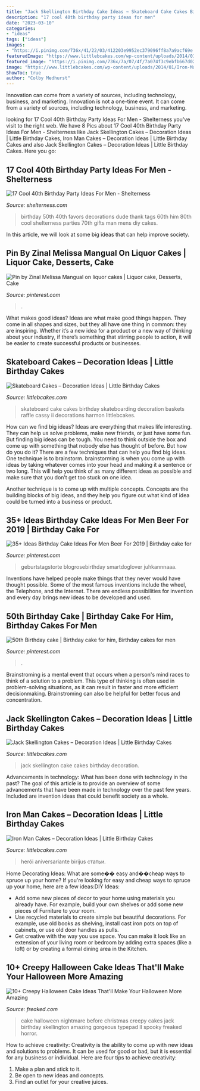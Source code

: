 ```yaml
---
title: "Jack Skellington Birthday Cake Ideas ~ Skateboard Cake Cakes Birthday Skateboarding Decoration Baskets Raffle Cassy Ii Decorations Harmon Littlebcakes"
description: "17 cool 40th birthday party ideas for men"
date: "2023-03-10"
categories:
- "ideas"
tags: ["ideas"]
images:
- "https://i.pinimg.com/736x/41/22/03/412203e9952ec379096ff8a7a9acf69e.jpg"
featuredImage: "https://www.littlebcakes.com/wp-content/uploads/2014/01/Iron-Man-Birthday-Cake-Ideas-1024x764.jpg"
featured_image: "https://i.pinimg.com/736x/7a/07/4f/7a074f3c9ebfb667d026ea44d05bf1e0.jpg"
image: "https://www.littlebcakes.com/wp-content/uploads/2014/01/Iron-Man-Birthday-Cake-Ideas-1024x764.jpg"
ShowToc: true
author: "Colby Medhurst"
---
```



Innovation can come from a variety of sources, including technology, business, and marketing.
Innovation is not a one-time event. It can come from a variety of sources, including technology, business, and marketing.

	

		
looking for 17 Cool 40th Birthday Party Ideas For Men - Shelterness you've visit to the right web. We have 8 Pics about 17 Cool 40th Birthday Party Ideas For Men - Shelterness like Jack Skellington Cakes – Decoration Ideas | Little Birthday Cakes, Iron Man Cakes – Decoration Ideas | Little Birthday Cakes and also Jack Skellington Cakes – Decoration Ideas | Little Birthday Cakes. Here you go:
		
    
## 17 Cool 40th Birthday Party Ideas For Men - Shelterness

<img loading=lazy src="https://i.shelterness.com/2017/02/07-vintage-dude-thank-tags-for-party-favors.jpg" onerror="this.onerror=null;this.src='https://tse3.mm.bing.net/th?id=OIP.Ne2XOytjrLigGekK1BxSpwHaJ4&amp;pid=15.1';" alt="17 Cool 40th Birthday Party Ideas For Men - Shelterness">

_Source: shelterness.com_

>birthday 50th 40th favors decorations dude thank tags 60th him 80th cool shelterness parties 70th gifts man mens diy cakes. 

	

In this article, we will look at some big ideas that can help improve society.

    
## Pin By Zinal Melissa Mangual On Liquor Cakes | Liquor Cake, Desserts, Cake

<img loading=lazy src="https://i.pinimg.com/736x/41/22/03/412203e9952ec379096ff8a7a9acf69e.jpg" onerror="this.onerror=null;this.src='https://tse3.mm.bing.net/th?id=OIP.BvMOeqhliGq1OpoxUTLWOgHaNK&amp;pid=15.1';" alt="Pin by Zinal Melissa Mangual on liquor cakes | Liquor cake, Desserts, Cake">

_Source: pinterest.com_

>. 

	

What makes good ideas?
Ideas are what make good things happen. They come in all shapes and sizes, but they all have one thing in common: they are inspiring. Whether it’s a new idea for a product or a new way of thinking about your industry, if there’s something that stirring people to action, it will be easier to create successful products or businesses.

    
## Skateboard Cakes – Decoration Ideas | Little Birthday Cakes

<img loading=lazy src="http://www.littlebcakes.com/wp-content/uploads/2014/01/Skateboard-Cake-Ideas.jpg" onerror="this.onerror=null;this.src='https://tse4.mm.bing.net/th?id=OIP.IWpwlegWypc8v5nnI-6eVQHaFj&amp;pid=15.1';" alt="Skateboard Cakes – Decoration Ideas | Little Birthday Cakes">

_Source: littlebcakes.com_

>skateboard cake cakes birthday skateboarding decoration baskets raffle cassy ii decorations harmon littlebcakes. 

	

How can we find big ideas?
Ideas are everything that makes life interesting. They can help us solve problems, make new friends, or just have some fun. But finding big ideas can be tough. You need to think outside the box and come up with something that nobody else has thought of before. But how do you do it? There are a few techniques that can help you find big ideas. 
One technique is to brainstorm. brainstorming is when you come up with ideas by taking whatever comes into your head and making it a sentence or two long. This will help you think of as many different ideas as possible and make sure that you don’t get too stuck on one idea. 

Another technique is to come up with multiple concepts. Concepts are the building blocks of big ideas, and they help you figure out what kind of idea could be turned into a business or product.

    
## 35+ Ideas Birthday Cake Ideas For Men Beer For 2019 | Birthday Cake For

<img loading=lazy src="https://i.pinimg.com/736x/27/2e/e8/272ee893e404f640c91f3f357d1088e5.jpg" onerror="this.onerror=null;this.src='https://tse4.mm.bing.net/th?id=OIP.vcx3yKB3uzWYprInILKLxQAAAA&amp;pid=15.1';" alt="35+ Ideas Birthday Cake Ideas For Men Beer For 2019 | Birthday cake for">

_Source: pinterest.com_

>geburtstagstorte blogrosebirthday smartdoglover juhkannnaaa. 

	

Inventions have helped people make things that they never would have thought possible. Some of the most famous inventions include the wheel, the Telephone, and the Internet. There are endless possibilities for invention and every day brings new ideas to be developed and used.

    
## 50th Birthday Cake | Birthday Cake For Him, Birthday Cakes For Men

<img loading=lazy src="https://i.pinimg.com/736x/7a/07/4f/7a074f3c9ebfb667d026ea44d05bf1e0.jpg" onerror="this.onerror=null;this.src='https://tse4.mm.bing.net/th?id=OIP.SvzLGGNRnfD3mgyeGrfb-wHaPP&amp;pid=15.1';" alt="50th Birthday cake | Birthday cake for him, Birthday cakes for men">

_Source: pinterest.com_

>. 

	

Brainstroming is a mental event that occurs when a person's mind races to think of a solution to a problem. This type of thinking is often used in problem-solving situations, as it can result in faster and more efficient decisionmaking. Brainstroming can also be helpful for better focus and concentration.

    
## Jack Skellington Cakes – Decoration Ideas | Little Birthday Cakes

<img loading=lazy src="http://www.littlebcakes.com/wp-content/uploads/2014/01/Jack-Skellington-Cake-Photos.jpg" onerror="this.onerror=null;this.src='https://tse2.mm.bing.net/th?id=OIP.nfHinSgY6xrXOrhQvT3wlwHaHa&amp;pid=15.1';" alt="Jack Skellington Cakes – Decoration Ideas | Little Birthday Cakes">

_Source: littlebcakes.com_

>jack skellington cake cakes birthday decoration. 

	

Advancements in technology: What has been done with technology in the past?
The goal of this article is to provide an overview of some advancements that have been made in technology over the past few years. Included are invention ideas that could benefit society as a whole.

    
## Iron Man Cakes – Decoration Ideas | Little Birthday Cakes

<img loading=lazy src="https://www.littlebcakes.com/wp-content/uploads/2014/01/Iron-Man-Birthday-Cake-Ideas-1024x764.jpg" onerror="this.onerror=null;this.src='https://tse4.mm.bing.net/th?id=OIP.njSYDwliE2-HC_j2lyGiYgHaFh&amp;pid=15.1';" alt="Iron Man Cakes – Decoration Ideas | Little Birthday Cakes">

_Source: littlebcakes.com_

>herói aniversariante birijus статьи. 

	

Home Decorating Ideas: What are some�� easy and��cheap ways to spruce up your home?
If you're looking for easy and cheap ways to spruce up your home, here are a few ideas:DIY Ideas: 
- Add some new pieces of decor to your home using materials you already have. For example, build your own shelves or add some new pieces of Furniture to your room. 
- Use recycled materials to create simple but beautiful decorations. For example, use old books as shelving, install cast iron pots on top of cabinets, or use old door handles as pulls. 
- Get creative with the way you use space. You can make it look like an extension of your living room or bedroom by adding extra spaces (like a loft) or by creating a formal dining area in the Kitchen.

    
## 10+ Creepy Halloween Cake Ideas That&#039;ll Make Your Halloween More Amazing

<img loading=lazy src="https://freaked.com/wp-content/uploads/2017/09/creepy-cake-15-freaked.jpg" onerror="this.onerror=null;this.src='https://tse2.mm.bing.net/th?id=OIP.q7wmSh-aU9oazbyDW-xq2AHaKS&amp;pid=15.1';" alt="10+ Creepy Halloween Cake Ideas That&#039;ll Make Your Halloween More Amazing">

_Source: freaked.com_

>cake halloween nightmare before christmas creepy cakes jack birthday skellington amazing gorgeous typepad ll spooky freaked horror. 

	

How to achieve creativity:
Creativity is the ability to come up with new ideas and solutions to problems. It can be used for good or bad, but it is essential for any business or individual. Here are four tips to achieve creativity:
1. Make a plan and stick to it.
2. Be open to new ideas and concepts.
3. Find an outlet for your creative juices.


